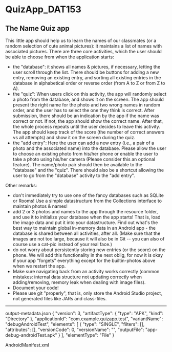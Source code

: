# QuizApp_DAT153

## The Name Quiz app
This little app should help us to learn the names of our classmates (or a random selection of cute animal pictures): it maintains a list of names with associated pictures. There are three core activities, which the user should be able to choose from when the application starts:

* the "database": it shows all names & pictures, if necessary, letting the user scroll through the list. There should be buttons for adding a new entry, removing an existing entry, and sorting all existing entries in the database in alphabetical order or reverse order (from A to Z or from Z to A).
* the "quiz": When users click on this activity, the app will randomly select a photo from the database, and shows it on the screen. The app should present the right name for the photo and two wrong names in random order, and the user has to select the one they think is correct. After submission, there should be an indication by the app if the name was correct or not. If not, the app should show the correct name. After that, the whole process repeats until the user decides to leave this activity. The app should keep track of the score (the number of correct answers vs all attempts) and show it on the screen during the quiz.
* the "add entry": Here the user can add a new entry (i.e., a pair of a photo and the associated name) into the database. Please allow the user to choose an existing photo from his/her phone or enable the user to take a photo using his/her camera (Please consider this an optional feature). The name/photo pair should then be available to the "database" and the "quiz". There should also be a shortcut allowing the user to go from the "database" activity to the "add entry".

Other remarks:

* don't immediately try to use one of the fancy databases such as SQLite or Rooms! Use a simple datastructure from the Collections interface to maintain photos & names!
* add 2 or 3 photos and names to the app through the resource folder, and use it to initialize your database when the app starts! That is, load the image data and put it into your datastructure. Find out what's the best way to maintain global in-memory data in an Android app - the database is shared between all activities, after all. (Make sure that the images are not too large, because it will also be in Git -- you can also of course use a cat-pic instead of your real face.)
* do not worry about persistently storing new entries (or the score) on the phone. We will add this functionality in the next oblig, for now it is okay if your app "forgets" everything except for the builtin-photos above when we restart the app.
* Make sure navigating back from an activity works correctly (common mistakes: internal data structure not updating correctly when adding/removing, memory leak when dealing with image files).
* Document your code!
* Please use git "properly", that is, only store the Android Studio project, not generated files like JARs and class-files.
__________________

output-metadata.json
{
  "version": 3,
  "artifactType": {
    "type": "APK",
    "kind": "Directory"
  },
  "applicationId": "com.example.quizapp.test",
  "variantName": "debugAndroidTest",
  "elements": [
    {
      "type": "SINGLE",
      "filters": [],
      "attributes": [],
      "versionCode": 0,
      "versionName": "",
      "outputFile": "app-debug-androidTest.apk"
    }
  ],
  "elementType": "File"
}


AndroidManifest.xml
  <uses-sdk
        android:minSdkVersion="21"
        android:targetSdkVersion="31" />
